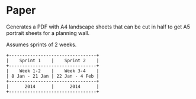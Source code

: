 # Paper

Generates a PDF with A4 landscape sheets that can be cut in half to get A5 portrait sheets for a planning wall.

Assumes sprints of 2 weeks.

    +---------------------------------+
    |    Sprint 1    |    Sprint 2    |
    +---------------------------------+
    |    Week 1-2    |    Week 3-4    |
    | 8 Jan - 21 Jan | 22 Jan - 4 Feb |
    +---------------------------------+
    |      2014      |      2014      |
    +---------------------------------+
